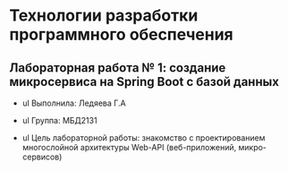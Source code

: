 # Технологии разработки программного обеспечения

## Лабораторная работа № 1: создание микросервиса на Spring Boot с базой данных

- ul Выполнила: Ледяева Г.А
- ul Группа: МБД2131

- ul Цель лабораторной работы: знакомство с проектированием многослойной архитектуры Web-API (веб-приложений, микро-сервисов) 


